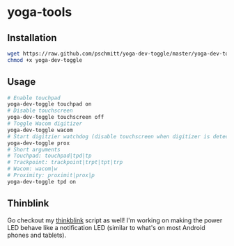 # yoga-tools

## Installation

```bash
wget https://raw.github.com/pschmitt/yoga-dev-toggle/master/yoga-dev-toggle
chmod +x yoga-dev-toggle
```

## Usage

```bash
# Enable touchpad
yoga-dev-toggle touchpad on
# Disable touchscreen
yoga-dev-toggle touchscreen off
# Toggle Wacom digitizer
yoga-dev-toggle wacom
# Start digitzier watchdog (disable touchscreen when digitizer is detected)
yoga-dev-toggle prox
# Short arguments
# Touchpad: touchpad|tpd|tp
# Trackpoint: trackpoint|trpt|tpt|trp
# Wacom: wacom|w
# Proximity: proximit|prox|p
yoga-dev-toggle tpd on
```

## Thinblink

Go checkout my [thinkblink](https://github.com/pschmitt/thinkblink) script as well! I'm working on making the power LED behave like a notification LED (similar to what's on most Android phones and tablets).
